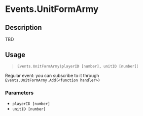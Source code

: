 # Events.UnitFormArmy
## Description
TBD

## Usage
> `Events.UnitFormArmy(playerID [number], unitID [number])`

Regular event: you can subscribe to it through `Events.UnitFormArmy.Add(<function handler>)`

### Parameters
- `playerID [number]`
- `unitID [number]`
